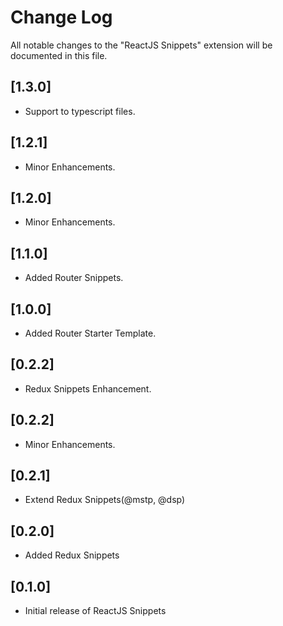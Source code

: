 # Change Log

All notable changes to the "ReactJS Snippets" extension will be documented in this file.

## [1.3.0]

- Support to typescript files.

## [1.2.1]

- Minor Enhancements.

## [1.2.0]

- Minor Enhancements.

## [1.1.0]

- Added Router Snippets.

## [1.0.0]

- Added Router Starter Template.

## [0.2.2]

- Redux Snippets Enhancement.

## [0.2.2]

- Minor Enhancements.

## [0.2.1]

- Extend Redux Snippets(@mstp, @dsp)

## [0.2.0]

- Added Redux Snippets

## [0.1.0]

- Initial release of ReactJS Snippets 
